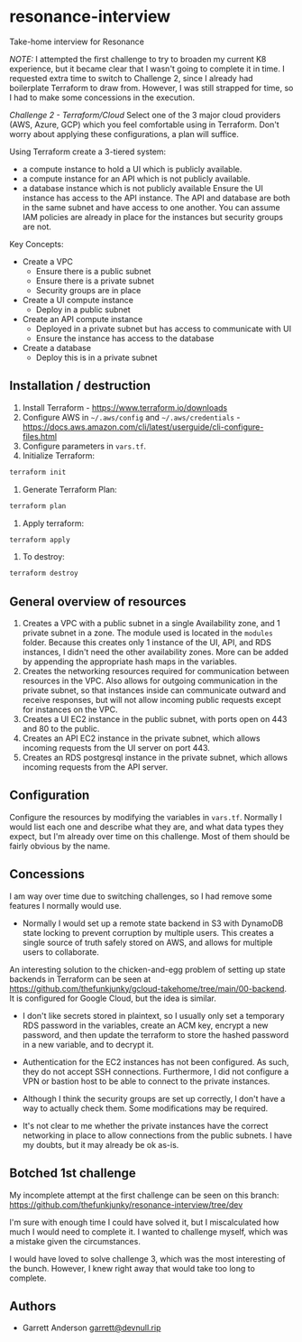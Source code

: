 # resonance-interview
Take-home interview for Resonance

*NOTE:* I attempted the first challenge to try to broaden my current K8 experience, but it became clear that I wasn't going to complete it in time.  I requested extra time to switch to Challenge 2, since I already had boilerplate Terraform to draw from.  However, I was still strapped for time, so I had to make some concessions in the execution.

*Challenge 2 - Terraform/Cloud* 
Select one of the 3 major cloud providers (AWS, Azure, GCP) which you feel comfortable using in Terraform. Don't worry about applying these configurations, a plan will suffice.

Using Terraform create a 3-tiered system:

- a compute instance to hold a UI which is publicly available.
- a compute instance for an API which is not publicly available.
- a database instance which is not publicly available
Ensure the UI instance has access to the API instance. The API and database are both in the same subnet and have access to one another. You can assume IAM policies are already in place for the instances but security groups are not.

Key Concepts:

- Create a VPC
  - Ensure there is a public subnet
  - Ensure there is a private subnet
  - Security groups are in place
- Create a UI compute instance
  - Deploy in a public subnet
- Create an API compute instance
  - Deployed in a private subnet but has access to communicate with UI
  - Ensure the instance has access to the database
- Create a database
  - Deploy this is in a private subnet

## Installation / destruction
1. Install Terraform - https://www.terraform.io/downloads
1. Configure AWS in `~/.aws/config` and `~/.aws/credentials` - https://docs.aws.amazon.com/cli/latest/userguide/cli-configure-files.html
1. Configure parameters in `vars.tf`.
1. Initialize Terraform:
```bash
terraform init
```
1. Generate Terraform Plan:
```bash
terraform plan
```
1. Apply terraform:
```bash
terraform apply
```
1. To destroy:
```bash
terraform destroy
```

## General overview of resources
1. Creates a VPC with a public subnet in a single Availability zone, and 1 private subnet in a zone. The module used is located in the `modules` folder.  Because this creates only 1 instance of the UI, API, and RDS instances, I didn't need the other availability zones. More can be added by appending the appropriate hash maps in the variables. 
1. Creates the networking resources required for communication between resources in the VPC.  Also allows for outgoing communication in the private subnet, so that instances inside can communicate outward and receive responses, but will not allow incoming public requests except for instances on the VPC.
1. Creates a UI EC2 instance in the public subnet, with ports open on 443 and 80 to the public.
1. Creates an API EC2 instance in the private subnet, which allows incoming requests from the UI server on port 443.
1. Creates an RDS postgresql instance in the private subnet, which allows incoming requests from the API server.

## Configuration
Configure the resources by modifying the variables in `vars.tf`.  Normally I would list each one and describe what they are, and what data types they expect, but I'm already over time on this challenge.  Most of them should be fairly obvious by the name.

## Concessions
I am way over time due to switching challenges, so I had remove some features I normally would use.

- Normally I would set up a remote state backend in S3 with DynamoDB state locking to prevent corruption by multiple users. This creates a single source of truth safely stored on AWS, and allows for multiple users to collaborate.

An interesting solution to the chicken-and-egg problem of
setting up state backends in Terraform can be seen at
https://github.com/thefunkjunky/gcloud-takehome/tree/main/00-backend.
It is configured for Google Cloud, but the idea is similar.

- I don't like secrets stored in plaintext, so I usually only set a temporary RDS password in the variables, create an ACM key, encrypt a new password, and then update the terraform to store the hashed password in a new variable, and to decrypt it.

- Authentication for the EC2 instances has not been configured. As such, they do not accept SSH connections.  Furthermore, I did not configure a VPN or bastion host to be able to connect to the private instances.

- Although I think the security groups are set up correctly, I don't have a way to actually check them.  Some modifications may be required.

- It's not clear to me whether the private instances have the correct networking in place to allow connections from the public subnets.  I have my doubts, but it may already be ok as-is.

## Botched 1st challenge
My incomplete attempt at the first challenge can be seen on this branch:
https://github.com/thefunkjunky/resonance-interview/tree/dev

I'm sure with enough time I could have solved it, but I miscalculated how much I would need to complete it.  I wanted to challenge myself, which was a mistake given the circumstances.

I would have loved to solve challenge 3, which was the most interesting of the bunch.  However, I knew right away that would take too long to complete.

## Authors
- Garrett Anderson <garrett@devnull.rip>


